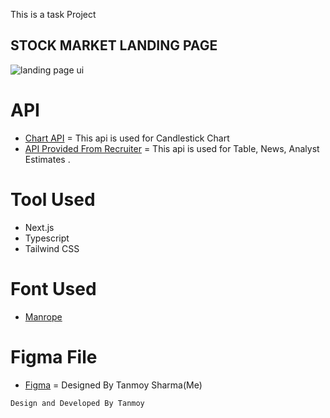 This is a task Project

## STOCK MARKET LANDING PAGE

<img src="./ui.png" alt="landing page ui">

# API
- [Chart API](https://nextstockmarket.vercel.app/api/chart) = This api is used for Candlestick Chart
- [API Provided From Recruiter](https://nextstockmarket.vercel.app/api/info) = This api is used for Table, News, Analyst Estimates .

# Tool Used
- Next.js
- Typescript
- Tailwind CSS

# Font Used
- [Manrope](https://fonts.google.com/specimen/Manrope)

# Figma File
- [Figma](https://www.figma.com/design/aUbOuBgMTcibfQ5aDpm20s/stock?node-id=0-1&t=EOmlxNi8tAaMePGh-1) = Designed By Tanmoy Sharma(Me)

```bash 
Design and Developed By Tanmoy
```
